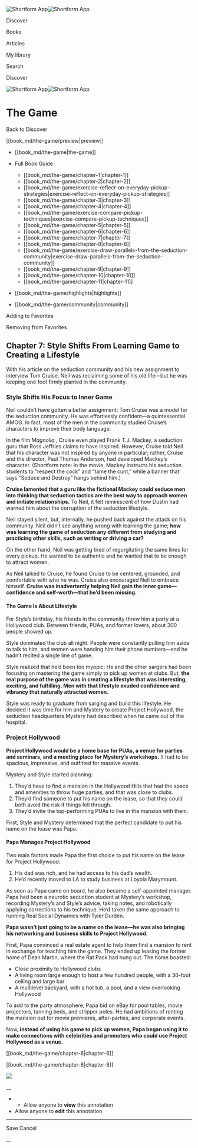 ![Shortform App](/img/logo.36a2399e.svg)![Shortform App](/img/logo-dark.70c1b072.svg)

Discover

Books

Articles

My library

Search

Discover

![Shortform App](/img/logo.36a2399e.svg)![Shortform App](/img/logo-dark.70c1b072.svg)

# The Game

Back to Discover

[[book_md/the-game/preview|preview]]

  * [[book_md/the-game|the-game]]
  * Full Book Guide

    * [[book_md/the-game/chapter-1|chapter-1]]
    * [[book_md/the-game/chapter-2|chapter-2]]
    * [[book_md/the-game/exercise-reflect-on-everyday-pickup-strategies|exercise-reflect-on-everyday-pickup-strategies]]
    * [[book_md/the-game/chapter-3|chapter-3]]
    * [[book_md/the-game/chapter-4|chapter-4]]
    * [[book_md/the-game/exercise-compare-pickup-techniques|exercise-compare-pickup-techniques]]
    * [[book_md/the-game/chapter-5|chapter-5]]
    * [[book_md/the-game/chapter-6|chapter-6]]
    * [[book_md/the-game/chapter-7|chapter-7]]
    * [[book_md/the-game/chapter-8|chapter-8]]
    * [[book_md/the-game/exercise-draw-parallels-from-the-seduction-community|exercise-draw-parallels-from-the-seduction-community]]
    * [[book_md/the-game/chapter-9|chapter-9]]
    * [[book_md/the-game/chapter-10|chapter-10]]
    * [[book_md/the-game/chapter-11|chapter-11]]
  * [[book_md/the-game/highlights|highlights]]
  * [[book_md/the-game/community|community]]



Adding to Favorites 

Removing from Favorites 

## Chapter 7: Style Shifts From Learning Game to Creating a Lifestyle

With his article on the seduction community and his new assignment to interview Tom Cruise, Neil was reclaiming some of his old life—but he was keeping one foot firmly planted in the community.

### Style Shifts His Focus to Inner Game

Neil couldn’t have gotten a better assignment: Tom Cruise was a model for the seduction community. He was effortlessly confident—a quintessential AMOG. In fact, most of the men in the community studied Cruise’s characters to improve their body language.

In the film _Magnolia_ , Cruise even played Frank T.J. Mackey, a seduction guru that Ross Jeffries claims to have inspired. However, Cruise told Neil that his character was not inspired by anyone in particular; rather, Cruise and the director, Paul Thomas Anderson, had developed Mackey’s character. (Shortform note: In the movie, Mackey instructs his seduction students to “respect the cock” and “tame the cunt,” while a banner that says “Seduce and Destroy” hangs behind him.)

**Cruise lamented that a guru like the fictional Mackey could seduce men into thinking that seduction tactics are the best way to approach women and initiate relationships.** To Neil, it felt reminiscent of how Dustin had warned him about the corruption of the seduction lifestyle.

Neil stayed silent, but, internally, he pushed back against the attack on his community. Neil didn’t see anything wrong with learning the game; **how was learning the game of seduction any different from studying and practicing other skills, such as writing or driving a car?**

On the other hand, Neil was getting tired of regurgitating the same lines for every pickup. He wanted to be authentic and he wanted that to be enough to attract women.

As Neil talked to Cruise, he found Cruise to be centered, grounded, and comfortable with who he was. Cruise also encouraged Neil to embrace himself. **Cruise was inadvertently helping Neil gain the inner game—confidence and self-worth—that he’d been missing.**

#### The Game Is About Lifestyle

For Style’s birthday, his friends in the community threw him a party at a Hollywood club. Between friends, PUAs, and former lovers, about 300 people showed up.

Style dominated the club all night. People were constantly pulling him aside to talk to him, and women were handing him their phone numbers—and he hadn’t recited a single line of game.

Style realized that he’d been too myopic: He and the other sargers had been focusing on mastering the game simply to pick up women at clubs. But, **the real purpose of the game was in creating a lifestyle that was interesting, exciting, and fulfilling. Men with that lifestyle exuded confidence and vibrancy that naturally attracted women.**

Style was ready to graduate from sarging and build this lifestyle. He decided it was time for him and Mystery to create Project Hollywood, the seduction headquarters Mystery had described when he came out of the hospital.

### Project Hollywood

**Project Hollywood would be a home base for PUAs, a venue for parties and seminars, and a meeting place for Mystery’s workshops.** It had to be spacious, impressive, and outfitted for massive events.

Mystery and Style started planning:

  1. They’d have to find a mansion in the Hollywood Hills that had the space and amenities to throw huge parties, and that was close to clubs. 
  2. They’d find someone to put his name on the lease, so that they could both avoid the risk if things fell through. 
  3. They’d invite the top-performing PUAs to live in the mansion with them. 



First, Style and Mystery determined that the perfect candidate to put his name on the lease was Papa.

#### Papa Manages Project Hollywood

Two main factors made Papa the first choice to put his name on the lease for Project Hollywood:

  1. His dad was rich, and he had access to his dad’s wealth. 
  2. He’d recently moved to LA to study business at Loyola Marymount.



As soon as Papa came on board, he also became a self-appointed manager. Papa had been a neurotic seduction student at Mystery’s workshop, recording Mystery’s and Style’s advice, taking notes, and robotically applying corrections to his technique. He’d taken the same approach to running Real Social Dynamics with Tyler Durden.

**Papa wasn’t just going to be a name on the lease—he was also bringing his networking and business skills to Project Hollywood.**

First, Papa convinced a real estate agent to help them find a mansion to rent in exchange for teaching him the game. They ended up leasing the former home of Dean Martin, where the Rat Pack had hung out. The home boasted:

  * Close proximity to Hollywood clubs
  * A living room large enough to host a few hundred people, with a 30-foot ceiling and large bar
  * A multilevel backyard, with a hot tub, a pool, and a view overlooking Hollywood



To add to the party atmosphere, Papa bid on eBay for pool tables, movie projectors, tanning beds, and stripper poles. He had ambitions of renting the mansion out for movie premieres, after-parties, and corporate events.

Now, **instead of using his game to pick up women, Papa began using it to make connections with celebrities and promoters who could use Project Hollywood as a venue.**

[[book_md/the-game/chapter-6|chapter-6]]

[[book_md/the-game/chapter-8|chapter-8]]

![](https://bat.bing.com/action/0?ti=56018282&Ver=2&mid=7347b32d-b79b-40ed-bfb0-efcbe9d458ae&sid=1711133063fa11eebdec89a8b8ae3bbc&vid=171147a063fa11eea7440fcfeb230d96&vids=0&msclkid=N&pi=0&lg=en-US&sw=800&sh=600&sc=24&nwd=1&tl=Shortform%20%7C%20Book&p=https%3A%2F%2Fwww.shortform.com%2Fapp%2Fbook%2Fthe-game%2Fchapter-7&r=&lt=470&evt=pageLoad&sv=1&rn=751938)

__

  *   * Allow anyone to **view** this annotation
  * Allow anyone to **edit** this annotation



* * *

Save Cancel

__




